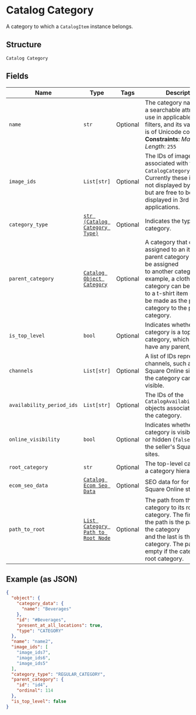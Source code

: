 
# Catalog Category

A category to which a `CatalogItem` instance belongs.

## Structure

`Catalog Category`

## Fields

| Name | Type | Tags | Description |
|  --- | --- | --- | --- |
| `name` | `str` | Optional | The category name. This is a searchable attribute for use in applicable query filters, and its value length is of Unicode code points.<br>**Constraints**: *Maximum Length*: `255` |
| `image_ids` | `List[str]` | Optional | The IDs of images associated with this `CatalogCategory` instance.<br>Currently these images are not displayed by Square, but are free to be displayed in 3rd party applications. |
| `category_type` | [`str (Catalog Category Type)`](../../doc/models/catalog-category-type.md) | Optional | Indicates the type of a category. |
| `parent_category` | [`Catalog Object Category`](../../doc/models/catalog-object-category.md) | Optional | A category that can be assigned to an item or a parent category that can be assigned<br>to another category. For example, a clothing category can be assigned to a t-shirt item or<br>be made as the parent category to the pants category. |
| `is_top_level` | `bool` | Optional | Indicates whether a category is a top level category, which does not have any parent_category. |
| `channels` | `List[str]` | Optional | A list of IDs representing channels, such as a Square Online site, where the category can be made visible. |
| `availability_period_ids` | `List[str]` | Optional | The IDs of the `CatalogAvailabilityPeriod` objects associated with the category. |
| `online_visibility` | `bool` | Optional | Indicates whether the category is visible (`true`) or hidden (`false`) on all of the seller's Square Online sites. |
| `root_category` | `str` | Optional | The top-level category in a category hierarchy. |
| `ecom_seo_data` | [`Catalog Ecom Seo Data`](../../doc/models/catalog-ecom-seo-data.md) | Optional | SEO data for for a seller's Square Online store. |
| `path_to_root` | [`List Category Path to Root Node`](../../doc/models/category-path-to-root-node.md) | Optional | The path from the category to its root category. The first node of the path is the parent of the category<br>and the last is the root category. The path is empty if the category is a root category. |

## Example (as JSON)

```json
{
  "object": {
    "category_data": {
      "name": "Beverages"
    },
    "id": "#Beverages",
    "present_at_all_locations": true,
    "type": "CATEGORY"
  },
  "name": "name2",
  "image_ids": [
    "image_ids7",
    "image_ids6",
    "image_ids5"
  ],
  "category_type": "REGULAR_CATEGORY",
  "parent_category": {
    "id": "id4",
    "ordinal": 114
  },
  "is_top_level": false
}
```

